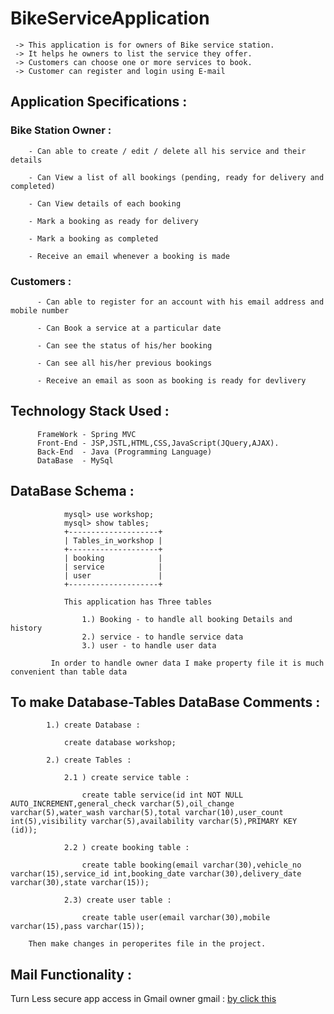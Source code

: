 # BikeServiceApplication

     -> This application is for owners of Bike service station. 
     -> It helps he owners to list the service they offer. 
     -> Customers can choose one or more services to book.
     -> Customer can register and login using E-mail
    
    
  ## Application Specifications :
    
   ### Bike Station Owner :
    
        - Can able to create / edit / delete all his service and their details
        
        - Can View a list of all bookings (pending, ready for delivery and completed)
        
        - Can View details of each booking
        
        - Mark a booking as ready for delivery
        
        - Mark a booking as completed
        
        - Receive an email whenever a booking is made
        
   ### Customers :
    
          - Can able to register for an account with his email address and mobile number
          
          - Can Book a service at a particular date
          
          - Can see the status of his/her booking
          
          - Can see all his/her previous bookings
          
          - Receive an email as soon as booking is ready for devlivery
          
   ## Technology Stack Used :
   
          FrameWork - Spring MVC 
          Front-End - JSP,JSTL,HTML,CSS,JavaScript(JQuery,AJAX).
          Back-End  - Java (Programming Language)
          DataBase  - MySql
          
   ## DataBase Schema :
    
                mysql> use workshop;
                mysql> show tables;
                +--------------------+
                | Tables_in_workshop |
                +--------------------+
                | booking            |
                | service            |
                | user               |
                +--------------------+
                
                This application has Three tables 
                  
                    1.) Booking - to handle all booking Details and history
                    2.) service - to handle service data
                    3.) user - to handle user data
                    
             In order to handle owner data I make property file it is much convenient than table data
             
   ## To make Database-Tables DataBase Comments :
         
            1.) create Database :
              
                create database workshop;
                
            2.) create Tables :
            
                2.1 ) create service table :
                
                    create table service(id int NOT NULL AUTO_INCREMENT,general_check varchar(5),oil_change varchar(5),water_wash varchar(5),total varchar(10),user_count int(5),visibility varchar(5),availability varchar(5),PRIMARY KEY (id));
                    
                2.2 ) create booking table :
                    
                    create table booking(email varchar(30),vehicle_no varchar(15),service_id int,booking_date varchar(30),delivery_date varchar(30),state varchar(15));
                
                2.3) create user table : 
                
                    create table user(email varchar(30),mobile varchar(15),pass varchar(15));
                    
        Then make changes in peroperites file in the project.       
        
        
  ## Mail Functionality :
  
   Turn Less secure app access in Gmail owner gmail : [by click this ](https://myaccount.google.com/u/1/security)
